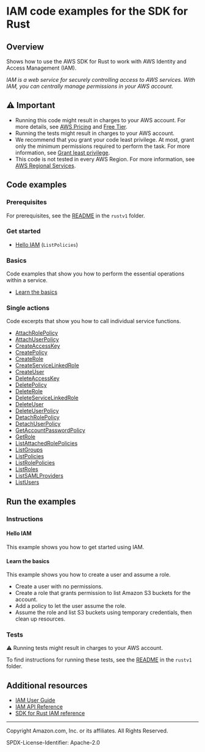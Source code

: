 # IAM code examples for the SDK for Rust

## Overview

Shows how to use the AWS SDK for Rust to work with AWS Identity and Access Management (IAM).

<!--custom.overview.start-->
<!--custom.overview.end-->

_IAM is a web service for securely controlling access to AWS services. With IAM, you can centrally manage permissions in your AWS account._

## ⚠ Important

* Running this code might result in charges to your AWS account. For more details, see [AWS Pricing](https://aws.amazon.com/pricing/) and [Free Tier](https://aws.amazon.com/free/).
* Running the tests might result in charges to your AWS account.
* We recommend that you grant your code least privilege. At most, grant only the minimum permissions required to perform the task. For more information, see [Grant least privilege](https://docs.aws.amazon.com/IAM/latest/UserGuide/best-practices.html#grant-least-privilege).
* This code is not tested in every AWS Region. For more information, see [AWS Regional Services](https://aws.amazon.com/about-aws/global-infrastructure/regional-product-services).

<!--custom.important.start-->
<!--custom.important.end-->

## Code examples

### Prerequisites

For prerequisites, see the [README](../../README.md#Prerequisites) in the `rustv1` folder.


<!--custom.prerequisites.start-->
<!--custom.prerequisites.end-->

### Get started

- [Hello IAM](src/bin/hello.rs#L3) (`ListPolicies`)


### Basics

Code examples that show you how to perform the essential operations within a service.

- [Learn the basics](src/bin/iam-getting-started.rs)


### Single actions

Code excerpts that show you how to call individual service functions.

- [AttachRolePolicy](src/iam-service-lib.rs#L221)
- [AttachUserPolicy](src/iam-service-lib.rs#L236)
- [CreateAccessKey](src/iam-service-lib.rs#L270)
- [CreatePolicy](src/iam-service-lib.rs#L18)
- [CreateRole](src/iam-service-lib.rs#L65)
- [CreateServiceLinkedRole](src/iam-service-lib.rs#L417)
- [CreateUser](src/iam-service-lib.rs#L87)
- [DeleteAccessKey](src/iam-service-lib.rs#L294)
- [DeletePolicy](src/iam-service-lib.rs#L338)
- [DeleteRole](src/iam-service-lib.rs#L160)
- [DeleteServiceLinkedRole](src/iam-service-lib.rs#L176)
- [DeleteUser](src/iam-service-lib.rs#L191)
- [DeleteUserPolicy](src/iam-service-lib.rs#L349)
- [DetachRolePolicy](src/iam-service-lib.rs#L321)
- [DetachUserPolicy](src/iam-service-lib.rs#L253)
- [GetAccountPasswordPolicy](src/iam-service-lib.rs#L436)
- [GetRole](src/iam-service-lib.rs#L113)
- [ListAttachedRolePolicies](src/iam-service-lib.rs#L446)
- [ListGroups](src/iam-service-lib.rs#L398)
- [ListPolicies](src/iam-service-lib.rs#L366)
- [ListRolePolicies](src/iam-service-lib.rs#L467)
- [ListRoles](src/iam-service-lib.rs#L95)
- [ListSAMLProviders](src/iam-service-lib.rs#L486)
- [ListUsers](src/iam-service-lib.rs#L123)


<!--custom.examples.start-->
<!--custom.examples.end-->

## Run the examples

### Instructions


<!--custom.instructions.start-->
<!--custom.instructions.end-->

#### Hello IAM

This example shows you how to get started using IAM.


#### Learn the basics

This example shows you how to create a user and assume a role. 

- Create a user with no permissions.
- Create a role that grants permission to list Amazon S3 buckets for the account.
- Add a policy to let the user assume the role.
- Assume the role and list S3 buckets using temporary credentials, then clean up resources.

<!--custom.basic_prereqs.iam_Scenario_CreateUserAssumeRole.start-->
<!--custom.basic_prereqs.iam_Scenario_CreateUserAssumeRole.end-->


<!--custom.basics.iam_Scenario_CreateUserAssumeRole.start-->
<!--custom.basics.iam_Scenario_CreateUserAssumeRole.end-->


### Tests

⚠ Running tests might result in charges to your AWS account.


To find instructions for running these tests, see the [README](../../README.md#Tests)
in the `rustv1` folder.



<!--custom.tests.start-->
<!--custom.tests.end-->

## Additional resources

- [IAM User Guide](https://docs.aws.amazon.com/IAM/latest/UserGuide/introduction.html)
- [IAM API Reference](https://docs.aws.amazon.com/IAM/latest/APIReference/welcome.html)
- [SDK for Rust IAM reference](https://docs.rs/aws-sdk-iam/latest/aws_sdk_iam/)

<!--custom.resources.start-->
<!--custom.resources.end-->

---

Copyright Amazon.com, Inc. or its affiliates. All Rights Reserved.

SPDX-License-Identifier: Apache-2.0